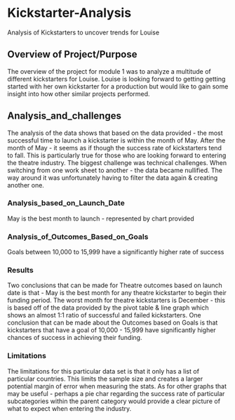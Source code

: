 # Kickstarter-Analysis
Analysis of Kickstarters to uncover trends for Louise
## Overview of Project/Purpose 
The overview of the project for module 1 was to analyze a multitude of different kickstarters for Louise. Louise is looking forward to getting getting started with her own kickstarter for a production but would like to gain some insight into how other similar projects performed.
## Analysis_and_challenges
The analysis of the data shows that based on the data provided - the most successful time to launch a kickstarter is within the month of May. After the month of May - it seems as if though the success rate of kickstarters tend to fall. This is particularly true for those who are looking forward to entering the theatre industry. 
The biggest challenge was technical challenges. When switching from one work sheet to another - the data became nullified. The way around it was unfortunately having to filter the data again & creating another one. 
### Analysis_based_on_Launch_Date
 May is the best month to launch - represented by chart provided
 ### Analysis_of_Outcomes_Based_on_Goals 
 Goals between 10,000 to 15,999 have a significantly higher rate of success
 ### Results
 Two conclusions that can be made for Theatre outcomes based on launch date is that - May is the best month for any theatre kickstarter to begin their funding period. The worst month for theatre kickstarters is December - this is based off of the data provided by the pivot table & line graph which shows an almost 1:1 ratio of successful and failed kickstarters. 
 One conclusion that can be made about the Outcomes based on Goals is that kickstarters that have a goal of 10,000 - 15,999 have significantly higher chances of success in achieving their funding. 
### Limitations
The limitations for this particular data set is that it only has a list of particular countries. This limits the sample size and creates a larger potential margin of error when measuring the stats. As for other graphs that may be useful - perhaps a pie char regarding the success rate of particular subcategories within the parent category would provide a clear picture of what to expect when entering the industry. 
